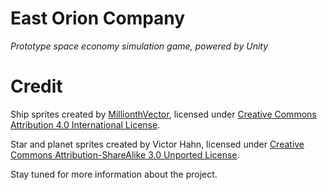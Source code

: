 # East Orion Company
*Prototype space economy simulation game, powered by Unity*

# Credit
Ship sprites created by [MillionthVector](http://millionthvector.blogspot.com.au), licensed under [Creative Commons Attribution 4.0 International License](https://creativecommons.org/licenses/by/4.0/#).

Star and planet sprites created by Victor Hahn, licensed under [Creative Commons Attribution-ShareAlike 3.0 Unported License](https://creativecommons.org/licenses/by-sa/3.0/).

Stay tuned for more information about the project.
